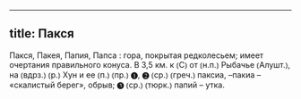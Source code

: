 
---
title: Пакся
---
Пакся, Пакея, Папия, Папса
: гора, покрытая редколесьем; имеет очертания правильного конуса. В 3,5 км. к ⦅С⦆ от ⦅н.п.⦆ Рыбачье ⦅Алушт.⦆, на ⦅вдрз.⦆ ⦅р.⦆ Хун и ее ⦅п.⦆ ⦅пр.⦆ ❶, ❷ ⦅ср.⦆ ⦅греч.⦆ паксиа, –пакиа – «скалистый берег», обрыв; ❸ ⦅ср.⦆ ⦅тюрк.⦆ папий – утка.
